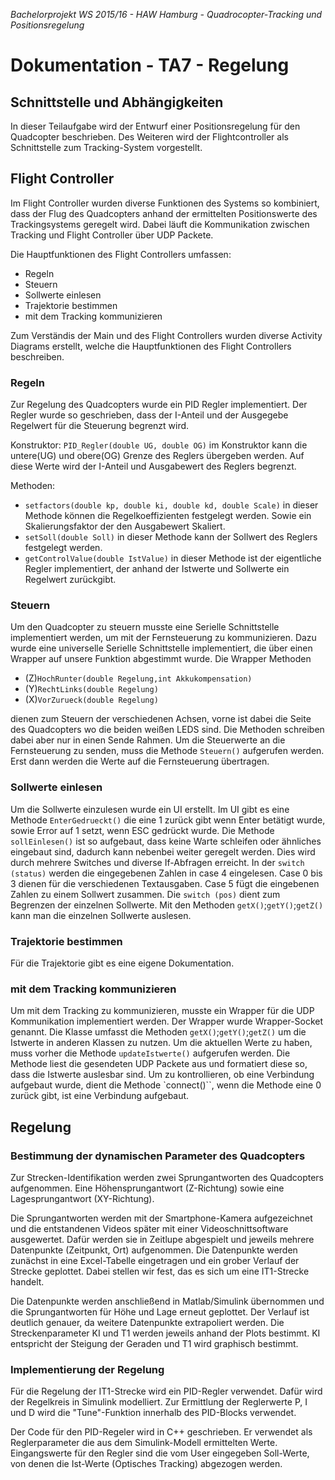*Bachelorprojekt WS 2015/16 - HAW Hamburg - Quadrocopter-Tracking und Positionsregelung*
# Dokumentation - TA7 - Regelung

## Schnittstelle und Abhängigkeiten
In dieser Teilaufgabe wird der Entwurf einer Positionsregelung für den Quadcopter beschrieben. Des Weiteren wird der Flightcontroller als Schnittstelle zum Tracking-System vorgestellt.

## Flight Controller
Im Flight Controller wurden diverse Funktionen des Systems so kombiniert, dass der Flug des Quadcopters anhand der ermittelten Positionswerte des Trackingsystems geregelt wird. Dabei läuft die Kommunikation zwischen Tracking und Flight Controller über UDP Packete.

Die Hauptfunktionen des Flight Controllers umfassen:

- Regeln
- Steuern
- Sollwerte einlesen
- Trajektorie bestimmen
- mit dem Tracking kommunizieren

Zum Verständis der Main und des Flight Controllers wurden diverse Activity Diagrams erstellt, welche die Hauptfunktionen des Flight Controllers beschreiben.

### Regeln
Zur Regelung des Quadcopters wurde ein PID Regler implementiert. Der Regler wurde so geschrieben, dass der I-Anteil und der Ausgegebe Regelwert für die Steuerung begrenzt wird.

Konstruktor:
`PID_Regler(double UG, double OG)`
im Konstruktor kann die untere(UG) und obere(OG) Grenze des Reglers übergeben werden. Auf diese Werte wird der I-Anteil und Ausgabewert des Reglers begrenzt.

Methoden:

- `setfactors(double kp, double ki, double kd, double Scale)`
in dieser Methode können die Regelkoeffizienten festgelegt werden. Sowie ein Skalierungsfaktor der den Ausgabewert Skaliert.
- `setSoll(double Soll)`
in dieser Methode kann der Sollwert des Reglers festgelegt werden.
- `getControlValue(double IstValue)`
in dieser Methode ist der eigentliche Regler implementiert, der anhand der Istwerte und Sollwerte ein Regelwert zurückgibt.

### Steuern
Um den Quadcopter zu steuern musste eine Serielle Schnittstelle implementiert werden, um mit der Fernsteuerung zu kommunizieren. Dazu wurde eine universelle Serielle Schnittstelle implementiert, die über einen Wrapper auf unsere Funktion abgestimmt wurde.
Die Wrapper Methoden 

- (Z)`HochRunter(double Regelung,int Akkukompensation)` 
- (Y)`RechtLinks(double Regelung)`
- (X)`VorZurueck(double Regelung)`

dienen zum Steuern der verschiedenen Achsen, vorne ist dabei die Seite des Quadcopters wo die beiden weißen LEDS sind. Die Methoden schreiben dabei aber nur in einen Sende Rahmen. Um die Steuerwerte an die Fernsteuerung zu senden, muss die Methode `Steuern()` aufgerufen werden. Erst dann werden die Werte auf die Fernsteuerung übertragen.

### Sollwerte einlesen
Um die Sollwerte einzulesen wurde ein UI erstellt. Im UI gibt es eine Methode `EnterGedrueckt()` die eine 1 zurück gibt wenn Enter betätigt wurde, sowie Error auf 1 setzt, wenn ESC gedrückt wurde.
Die Methode `sollEinlesen()` ist so aufgebaut, dass keine Warte schleifen oder ähnliches eingebaut sind, dadurch kann nebenbei weiter geregelt werden. Dies wird durch mehrere Switches  und diverse If-Abfragen erreicht. In der `switch (status)` werden die eingegebenen Zahlen in case 4 eingelesen. Case 0 bis 3 dienen für die verschiedenen Textausgaben. Case 5 fügt die eingebenen Zahlen zu einem Sollwert zusammen. Die `switch (pos)` dient zum Begrenzen der einzelnen Sollwerte.
Mit den Methoden 
`getX()`;`getY()`;`getZ()`
kann man die einzelnen Sollwerte auslesen.

### Trajektorie bestimmen
Für die Trajektorie gibt es eine eigene Dokumentation.

### mit dem Tracking kommunizieren
Um mit dem Tracking zu kommunizieren, musste ein Wrapper für die UDP Kommunikation implementiert werden. Der Wrapper wurde Wrapper-Socket genannt. Die Klasse umfasst die Methoden `getX()`;`getY()`;`getZ()` um die Istwerte in anderen Klassen zu nutzen. Um die aktuellen Werte zu haben, muss vorher die Methode `updateIstwerte()` aufgerufen werden. Die Methode liest die gesendeten UDP Packete aus und formatiert diese so, dass die Istwerte auslesbar sind.
Um zu kontrollieren, ob eine Verbindung aufgebaut wurde, dient die Methode `connect()``, wenn die Methode eine 0 zurück gibt, ist eine Verbindung aufgebaut.

## Regelung

### Bestimmung der dynamischen Parameter des Quadcopters
Zur Strecken-Identifikation werden zwei Sprungantworten des Quadcopters aufgenommen. Eine Höhensprungantwort (Z-Richtung) sowie eine Lagesprungantwort (XY-Richtung). 

Die Sprungantworten werden mit der Smartphone-Kamera aufgezeichnet und die entstandenen Videos später mit einer Videoschnittsoftware ausgewertet. Dafür werden sie in Zeitlupe abgespielt und jeweils mehrere Datenpunkte (Zeitpunkt, Ort) aufgenommen. Die Datenpunkte werden zunächst in eine Excel-Tabelle eingetragen und ein grober Verlauf der Strecke geplottet. Dabei stellen wir fest, das es sich um eine IT1-Strecke handelt.

Die Datenpunkte werden anschließend in Matlab/Simulink übernommen und die Sprungantworten für Höhe und Lage erneut geplottet. Der Verlauf ist deutlich genauer, da weitere Datenpunkte extrapoliert werden. Die Streckenparameter KI und T1 werden jeweils anhand der Plots bestimmt. KI entspricht der Steigung der Geraden und T1 wird graphisch bestimmt.

### Implementierung der Regelung
Für die Regelung der IT1-Strecke wird ein PID-Regler verwendet. Dafür wird der Regelkreis in Simulink modelliert. Zur Ermittlung der Reglerwerte P, I und D wird die "Tune"-Funktion innerhalb des PID-Blocks verwendet. 

Der Code für den PID-Regeler wird in C++ geschrieben. Er verwendet als Reglerparameter die aus dem Simulink-Modell ermittelten Werte. Eingangswerte für den Regler sind die vom User eingegeben Soll-Werte, von denen die Ist-Werte (Optisches Tracking) abgezogen werden.
